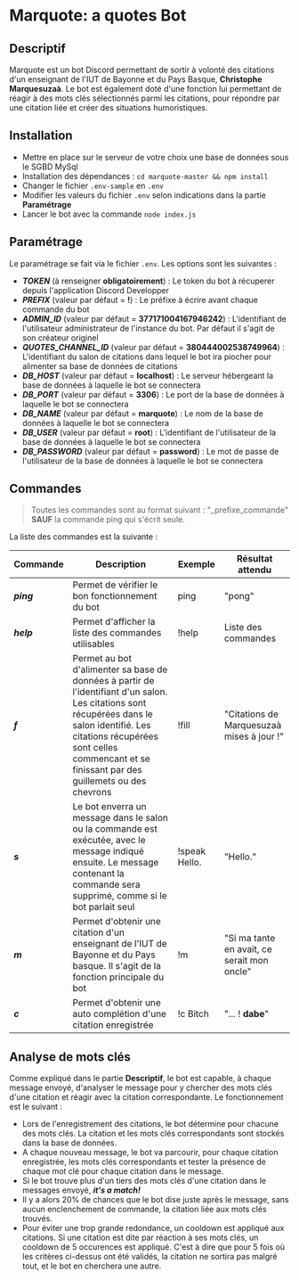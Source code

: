 # Marquote: a quotes Bot

## Descriptif
Marquote est un bot Discord permettant de sortir à volonté des citations d'un enseignant de l'IUT de Bayonne et du Pays Basque, **Christophe Marquesuzaà**.
Le bot est également doté d'une fonction lui permettant de réagir à des mots clés sélectionnés parmi les citations, pour répondre par une citation liée et créer des situations humoristiques.

## Installation

- Mettre en place sur le serveur de votre choix une base de données sous le SGBD MySql
- Installation des dépendances : `cd marquote-master && npm install`
- Changer le fichier `.env-sample` en `.env`
- Modifier les valeurs du fichier `.env` selon indications dans la partie **Paramétrage**
- Lancer le bot avec la commande `node index.js`

## Paramétrage

Le paramétrage se fait via le fichier `.env`. Les options sont les suivantes :
- ***TOKEN*** (à renseigner **obligatoirement**) : Le token du bot à récuperer depuis l'application Discord Developper
- ***PREFIX*** (valeur par défaut = **!**) : Le préfixe à écrire avant chaque commande du bot
- ***ADMIN_ID*** (valeur par défaut = **377171004167946242**) : L'identifiant de l'utilisateur administrateur de l'instance du bot. Par défaut il s'agit de son créateur originel
- ***QUOTES_CHANNEL_ID*** (valeur par défaut = **380444002538749964**) : L'identifiant du salon de citations dans lequel le bot ira piocher pour alimenter sa base de données de citations
- ***DB_HOST*** (valeur par défaut = **localhost**) : Le serveur hébergeant la base de données à laquelle le bot se connectera
- ***DB_PORT*** (valeur par défaut = **3306**) : Le port de la base de données à laquelle le bot se connectera
- ***DB_NAME*** (valeur par défaut = **marquote**) : Le nom de la base de données à laquelle le bot se connectera
- ***DB_USER*** (valeur par défaut = **root**) : L'identifiant de l'utilisateur de la base de données à laquelle le bot se connectera
- ***DB_PASSWORD*** (valeur par défaut = **password**) : Le mot de passe de l'utilisateur de la base de données à laquelle le bot se connectera


## Commandes

> Toutes les commandes sont au format suivant : "_prefixe_commande" **SAUF** la commande ping qui s'écrit seule. 

La liste des commandes est la suivante :

Commande | Description | Exemple | Résultat attendu
------------ |  ------------- | ------------- | ------------
***ping*** | Permet de vérifier le bon fonctionnement du bot | ping | "pong"
***help*** | Permet d'afficher la liste des commandes utilisables | !help | Liste des commandes
***f*** | Permet au bot d'alimenter sa base de données à partir de l'identifiant d'un salon. Les citations sont récupérées dans le salon identifié. Les citations récupérées sont celles commencant et se finissant par des guillemets ou des chevrons | !fill | "Citations de Marquesuzaà mises à jour !"
***s*** | Le bot enverra un message dans le salon ou la commande est exécutée, avec le message indiqué ensuite. Le message contenant la commande sera supprimé, comme si le bot parlait seul | !speak Hello. | "Hello."
***m*** | Permet d'obtenir une citation d'un enseignant de l'IUT de Bayonne et du Pays basque. Il s'agit de la fonction principale du bot | !m | "Si ma tante en avait, ce serait mon oncle"
***c*** | Permet d'obtenir une auto complétion d'une citation enregistrée | !c Bitch | "... ! **dabe**"

## Analyse de mots clés

Comme expliqué dans le partie **Descriptif**, le bot est capable, à chaque message envoyé, d'analyser le message pour y chercher des mots clés d'une citation et réagir avec la citation correspondante.
Le fonctionnement est le suivant :
* Lors de l'enregistrement des citations, le bot détermine pour chacune des mots clés. La citation et les mots clés correspondants sont stockés dans la base de données.
* A chaque nouveau message, le bot va parcourir, pour chaque citation enregistrée, les mots clés correspondants et tester la présence de chaque mot clé pour chaque citation dans le message.
* Si le bot trouve plus d'un tiers des mots clés d'une citation dans le messages envoyé, ***it's a match!***
* Il y a alors 20% de chances que le bot dise juste après le message, sans aucun enclenchement de commande, la citation liée aux mots clés trouvés.
* Pour éviter une trop grande redondance, un cooldown est appliqué aux citations. Si une citation est dite par réaction à ses mots clés, un cooldown de 5 occurences est appliqué. C'est à dire que pour 5 fois où les critères ci-dessus ont été validés, la citation ne sortira pas malgré tout, et le bot en cherchera une autre.
